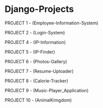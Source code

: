 # Django-Projects
PROJECT 1 - (Employee-Information-System)

PROJECT 2 - (Login-System)

PROJECT 4 - (IP-Information)

PROJECT 5 - (IP-Finder)

PROJECT 6 - (Photos-Gallery)

PROJECT 7 - (Resume-Uploader)

PROJECT 8 - (Calorie-Tracker)

PROJECT 9 - (Music-Player_Application)

PROJECT 10 - (AnimalKimgdom)






